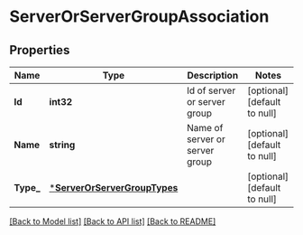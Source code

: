 # ServerOrServerGroupAssociation

## Properties
Name | Type | Description | Notes
------------ | ------------- | ------------- | -------------
**Id** | **int32** | Id of server or server group | [optional] [default to null]
**Name** | **string** | Name of server or server group | [optional] [default to null]
**Type_** | [***ServerOrServerGroupTypes**](ServerOrServerGroupTypes.md) |  | [optional] [default to null]

[[Back to Model list]](../README.md#documentation-for-models) [[Back to API list]](../README.md#documentation-for-api-endpoints) [[Back to README]](../README.md)

